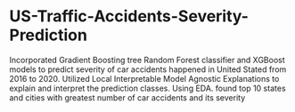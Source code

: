 # US-Traffic-Accidents-Severity-Prediction
Incorporated Gradient Boosting tree Random Forest classifier and XGBoost models to predict severity of car accidents happened in United Stated from 2016 to 2020. Utilized Local Interpretable Model Agnostic Explanations to explain and interpret the prediction classes. Using EDA. found top 10 states and cities with greatest number of car accidents and its severity 
